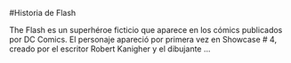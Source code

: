 #Historia de Flash


The Flash es un superhéroe ficticio que aparece en los cómics publicados por DC Comics. El personaje apareció por primera vez en Showcase # 4, creado por el escritor Robert Kanigher y el dibujante ...
